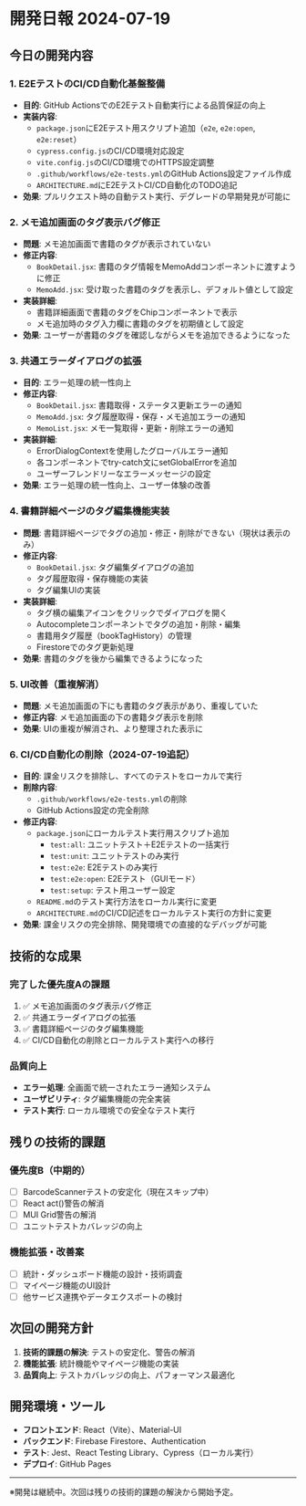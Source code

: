 # 開発日報 2024-07-19

## 今日の開発内容

### 1. E2EテストのCI/CD自動化基盤整備
- **目的**: GitHub ActionsでのE2Eテスト自動実行による品質保証の向上
- **実装内容**:
  - `package.json`にE2Eテスト用スクリプト追加（`e2e`, `e2e:open`, `e2e:reset`）
  - `cypress.config.js`のCI/CD環境対応設定
  - `vite.config.js`のCI/CD環境でのHTTPS設定調整
  - `.github/workflows/e2e-tests.yml`のGitHub Actions設定ファイル作成
  - `ARCHITECTURE.md`にE2EテストCI/CD自動化のTODO追記
- **効果**: プルリクエスト時の自動テスト実行、デグレードの早期発見が可能に

### 2. メモ追加画面のタグ表示バグ修正
- **問題**: メモ追加画面で書籍のタグが表示されていない
- **修正内容**:
  - `BookDetail.jsx`: 書籍のタグ情報をMemoAddコンポーネントに渡すように修正
  - `MemoAdd.jsx`: 受け取った書籍のタグを表示し、デフォルト値として設定
- **実装詳細**:
  - 書籍詳細画面で書籍のタグをChipコンポーネントで表示
  - メモ追加時のタグ入力欄に書籍のタグを初期値として設定
- **効果**: ユーザーが書籍のタグを確認しながらメモを追加できるようになった

### 3. 共通エラーダイアログの拡張
- **目的**: エラー処理の統一性向上
- **修正内容**:
  - `BookDetail.jsx`: 書籍取得・ステータス更新エラーの通知
  - `MemoAdd.jsx`: タグ履歴取得・保存・メモ追加エラーの通知
  - `MemoList.jsx`: メモ一覧取得・更新・削除エラーの通知
- **実装詳細**:
  - ErrorDialogContextを使用したグローバルエラー通知
  - 各コンポーネントでtry-catch文にsetGlobalErrorを追加
  - ユーザーフレンドリーなエラーメッセージの設定
- **効果**: エラー処理の統一性向上、ユーザー体験の改善

### 4. 書籍詳細ページのタグ編集機能実装
- **問題**: 書籍詳細ページでタグの追加・修正・削除ができない（現状は表示のみ）
- **修正内容**:
  - `BookDetail.jsx`: タグ編集ダイアログの追加
  - タグ履歴取得・保存機能の実装
  - タグ編集UIの実装
- **実装詳細**:
  - タグ横の編集アイコンをクリックでダイアログを開く
  - Autocompleteコンポーネントでタグの追加・削除・編集
  - 書籍用タグ履歴（bookTagHistory）の管理
  - Firestoreでのタグ更新処理
- **効果**: 書籍のタグを後から編集できるようになった

### 5. UI改善（重複解消）
- **問題**: メモ追加画面の下にも書籍のタグ表示があり、重複していた
- **修正内容**: メモ追加画面の下の書籍タグ表示を削除
- **効果**: UIの重複が解消され、より整理された表示に

### 6. CI/CD自動化の削除（2024-07-19追記）
- **目的**: 課金リスクを排除し、すべてのテストをローカルで実行
- **削除内容**:
  - `.github/workflows/e2e-tests.yml`の削除
  - GitHub Actions設定の完全削除
- **修正内容**:
  - `package.json`にローカルテスト実行用スクリプト追加
    - `test:all`: ユニットテスト＋E2Eテストの一括実行
    - `test:unit`: ユニットテストのみ実行
    - `test:e2e`: E2Eテストのみ実行
    - `test:e2e:open`: E2Eテスト（GUIモード）
    - `test:setup`: テスト用ユーザー設定
  - `README.md`のテスト実行方法をローカル実行に変更
  - `ARCHITECTURE.md`のCI/CD記述をローカルテスト実行の方針に変更
- **効果**: 課金リスクの完全排除、開発環境での直接的なデバッグが可能

## 技術的な成果

### 完了した優先度Aの課題
1. ✅ メモ追加画面のタグ表示バグ修正
2. ✅ 共通エラーダイアログの拡張
3. ✅ 書籍詳細ページのタグ編集機能
4. ✅ CI/CD自動化の削除とローカルテスト実行への移行

### 品質向上
- **エラー処理**: 全画面で統一されたエラー通知システム
- **ユーザビリティ**: タグ編集機能の完全実装
- **テスト実行**: ローカル環境での安全なテスト実行

## 残りの技術的課題

### 優先度B（中期的）
- [ ] BarcodeScannerテストの安定化（現在スキップ中）
- [ ] React act()警告の解消
- [ ] MUI Grid警告の解消
- [ ] ユニットテストカバレッジの向上

### 機能拡張・改善案
- [ ] 統計・ダッシュボード機能の設計・技術調査
- [ ] マイページ機能のUI設計
- [ ] 他サービス連携やデータエクスポートの検討

## 次回の開発方針

1. **技術的課題の解決**: テストの安定化、警告の解消
2. **機能拡張**: 統計機能やマイページ機能の実装
3. **品質向上**: テストカバレッジの向上、パフォーマンス最適化

## 開発環境・ツール

- **フロントエンド**: React（Vite）、Material-UI
- **バックエンド**: Firebase Firestore、Authentication
- **テスト**: Jest、React Testing Library、Cypress（ローカル実行）
- **デプロイ**: GitHub Pages

---

※開発は継続中。次回は残りの技術的課題の解決から開始予定。 